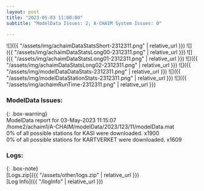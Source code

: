 ```yaml
---
layout: post
title: "2023-05-03 11:00:00"
subtitle: "ModelData Issues: 2; A-CHAIM System Issues: 0"

---
```


![]({{ "/assets/img/achaimDataStatsShort-2312311.png" | relative_url }})
![]({{ "/assets/img/achaimDataStatsLong00-2312311.png" | relative_url }})
![]({{ "/assets/img/achaimDataStatsLong01-2312311.png" | relative_url }})
![]({{ "/assets/img/achaimDataStatsLong02-2312311.png" | relative_url }})
![]({{ "/assets/img/modelDataDataStats-2312311.png" | relative_url }})
![]({{ "/assets/img/modelDataStationStats-2312311.png" | relative_url }})
![]({{ "/assets/img/achaimRunTime-2312311.png" | relative_url }})


### ModelData Issues:  
  
{: .box-warning}  
 ModelData report for 03-May-2023 11:15:07   
 /home2/achaim1/A-CHAIM/modelData/2023/123/11/modelData.mat   
 0% of all possible stations for KASI were downloaded. x1900   
 0% of all possible stations for KARTVERKET were downloaded. x1609   
  


### Logs:  
  
{: .box-note}  
[Logs.zip]({{ "/assets/other/logs.zip" | relative_url }})  
[Log Info]({{ "/logInfo" | relative_url }})  
